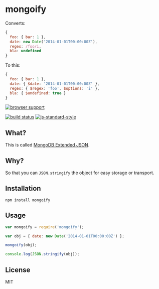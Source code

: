# mongoify

Converts:

```javascript
{
  foo: { bar: 1 },
  date: new Date('2014-01-01T00:00:00Z'),
  regex: /foo/i,
  bla: undefined
}
```

To this:

```javascript
{
  foo: { bar: 1 },
  date: { $date: '2014-01-01T00:00:00Z' },
  regex: { $regex: 'foo', $options: 'i' },
  bla: { $undefined: true }
}
```

[![browser support](https://ci.testling.com/watson/mongoify.png) ](https://ci.testling.com/watson/mongoify)

[![build status](https://secure.travis-ci.org/watson/mongoify.png)](http://travis-ci.org/watson/mongoify)
[![js-standard-style](https://img.shields.io/badge/code%20style-standard-brightgreen.svg?style=flat)](https://github.com/feross/standard)

## What?

This is called [MongoDB Extended
JSON](http://docs.mongodb.org/manual/reference/mongodb-extended-json/).

## Why?

So that you can `JSON.stringify` the object for easy storage or
transport.

## Installation

```
npm install mongoify
```

## Usage

```javascript
var mongoify = require('mongoify');

var obj = { date: new Date('2014-01-01T00:00:00Z') };

mongoify(obj);

console.log(JSON.stringify(obj));
```

## License

MIT
